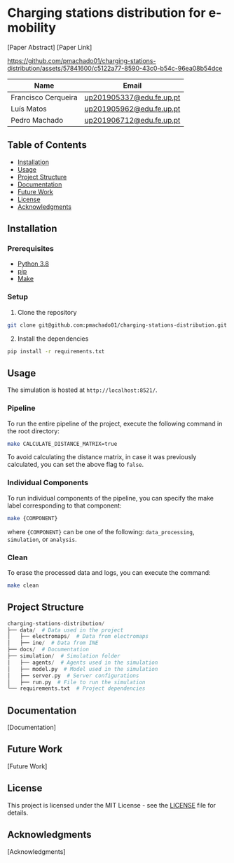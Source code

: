 # Charging stations distribution for e-mobility
[Paper Abstract]
[Paper Link]

https://github.com/pmachado01/charging-stations-distribution/assets/57841600/c5122a77-8590-43c0-b54c-96ea08b54dce

| Name | Email |
| ---- | ----- |
| Francisco Cerqueira | up201905337@edu.fe.up.pt
| Luís Matos | up201905962@edu.fe.up.pt
| Pedro Machado | up201906712@edu.fe.up.pt

## Table of Contents
- [Installation](#installation)
- [Usage](#usage)
- [Project Structure](#project-structure)
- [Documentation](#documentation)
- [Future Work](#future-work)
- [License](#license)
- [Acknowledgments](#acknowledgments)

## Installation

### Prerequisites
- [Python 3.8](https://www.python.org/downloads/release/python-380/)
- [pip](https://pip.pypa.io/en/stable/installing/)
- [Make](https://www.gnu.org/software/make/)

### Setup
1. Clone the repository
```bash
git clone git@github.com:pmachado01/charging-stations-distribution.git
```
2. Install the dependencies
```bash
pip install -r requirements.txt
```

## Usage
The simulation is hosted at `http://localhost:8521/`.

### Pipeline
To run the entire pipeline of the project, execute the following command in the root directory:
```bash
make CALCULATE_DISTANCE_MATRIX=true
```
To avoid calculating the distance matrix, in case it was previously calculated, you can set the above flag to `false`.

### Individual Components
To run individual components of the pipeline, you can specify the make label corresponding to that component:
```bash
make {COMPONENT}
```
where `{COMPONENT}` can be one of the following: `data_processing`, `simulation`, or `analysis`.

### Clean
To erase the processed data and logs, you can execute the command:
```bash
make clean
```

## Project Structure
```python
charging-stations-distribution/
├── data/  # Data used in the project
│   ├── electromaps/  # Data from electromaps
│   ├── ine/  # Data from INE
├── docs/  # Documentation
├── simulation/  # Simulation folder
│   ├── agents/  # Agents used in the simulation
│   ├── model.py  # Model used in the simulation
│   ├── server.py  # Server configurations
│   ├── run.py  # File to run the simulation
└── requirements.txt  # Project dependencies
```

## Documentation
[Documentation]

## Future Work
[Future Work]

## License
This project is licensed under the MIT License - see the [LICENSE](LICENSE) file for details.

## Acknowledgments
[Acknowledgments]
